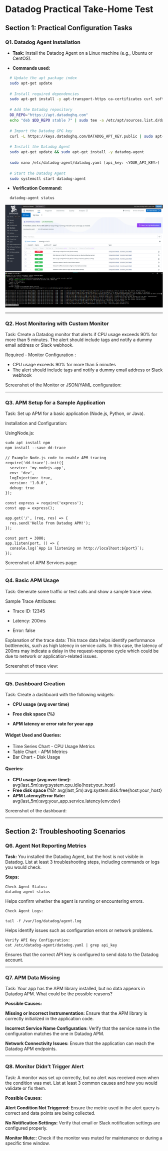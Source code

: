 # Datadog Practical Take-Home Test

## Section 1: Practical Configuration Tasks

### Q1. Datadog Agent Installation

- **Task:** Install the Datadog Agent on a Linux machine (e.g., Ubuntu or CentOS).

- **Commands used:**
```bash
  # Update the apt package index
  sudo apt-get update
  
  # Install required dependencies
  sudo apt-get install -y apt-transport-https ca-certificates curl software-properties-common
  
  # Add the Datadog repository
  DD_REPO="https://apt.datadoghq.com"
  echo "deb $DD_REPO stable 7" | sudo tee -a /etc/apt/sources.list.d/datadog.list
  
  # Import the Datadog GPG key
  curl -L https://keys.datadoghq.com/DATADOG_APT_KEY.public | sudo apt-key add -
  
  # Install the Datadog Agent
  sudo apt-get update && sudo apt-get install -y datadog-agent

  sudo nano /etc/datadog-agent/datadog.yaml [api_key: <YOUR_API_KEY>]

  # Start the Datadog Agent
  sudo systemctl start datadog-agent

```

- **Verification Command:**

```bash
  datadog-agent status
```

<img src="https://github.com/GitanshKapoor/TakeHomeTest/blob/main/Image1.png"/>
<img src="https://github.com/GitanshKapoor/TakeHomeTest/blob/main/Image2.png"/>

<hr>

### Q2. Host Monitoring with Custom Monitor

Task: Create a Datadog monitor that alerts if CPU usage exceeds 90% for more than 5 minutes. The alert should include tags and notify a dummy email address or Slack webhook.

Required - Monitor Configuration :
- CPU usage exceeds 90% for more than 5 minutes 
- The alert should include tags and notify a dummy email address or Slack webhook 

Screenshot of the Monitor or JSON/YAML configuration:

<hr>

### Q3. APM Setup for a Sample Application

Task: Set up APM for a basic application (Node.js, Python, or Java).

Installation and Configuration:

UsingNode.js:

```
sudo apt install npm
npm install --save dd-trace

// Example Node.js code to enable APM tracing
require('dd-trace').init({
  service: 'my-nodejs-app',
  env: 'dev',
  logInjection: true,
  version: '1.0.0',
  debug: true
});

const express = require('express');
const app = express();

app.get('/', (req, res) => {
  res.send('Hello from Datadog APM!');
});

const port = 3000;
app.listen(port, () => {
  console.log(`App is listening on http://localhost:${port}`);
});
```


Screenshot of APM Services page:

<hr>

### Q4. Basic APM Usage

Task: Generate some traffic or test calls and show a sample trace view.

Sample Trace Attributes:

- Trace ID: 12345

- Latency: 200ms

- Error: false

Explanation of the trace data:
This trace data helps identify performance bottlenecks, such as high latency in service calls. In this case, the latency of 200ms may indicate a delay in the request-response cycle which could be due to network or application-related issues.

Screenshot of trace view:

<hr>

### Q5. Dashboard Creation

Task: Create a dashboard with the following widgets:

- **CPU usage (avg over time)**

- **Free disk space (%)**

- **APM latency or error rate for your app**

#### Widget Used and Queries:
- Time Series Chart - CPU Usage Metrics
- Table Chart - APM Metrics
- Bar Chart - Disk Usage

#### Queries:
- **CPU usage (avg over time):** avg(last_5m):avg:system.cpu.idle{host:your_host}
- **Free disk space (%):** avg(last_5m):avg:system.disk.free{host:your_host}
- **APM Latency/Error Rate:** avg(last_5m):avg:your_app.service.latency{env:dev}

Screenshot of the dashboard:

<hr>

## Section 2: Troubleshooting Scenarios
### Q6. Agent Not Reporting Metrics

**Task:** You installed the Datadog Agent, but the host is not visible in Datadog. List at least 3 troubleshooting steps, including commands or logs you would check.

**Steps:**

```
Check Agent Status:
datadog-agent status
```

Helps confirm whether the agent is running or encountering errors.

```
Check Agent Logs:

tail -f /var/log/datadog/agent.log
```

Helps identify issues such as configuration errors or network problems.

```
Verify API Key Configuration:
cat /etc/datadog-agent/datadog.yaml | grep api_key
```

Ensures that the correct API key is configured to send data to the Datadog account.
<hr>

### Q7. APM Data Missing

Task: Your app has the APM library installed, but no data appears in Datadog APM. What could be the possible reasons?

**Possible Causes:**

**Missing or Incorrect Instrumentation:** Ensure that the APM library is correctly initialized in the application code.

**Incorrect Service Name Configuration:** Verify that the service name in the configuration matches the one in Datadog APM.

**Network Connectivity Issues:** Ensure that the application can reach the Datadog APM endpoints.

<hr>

### Q8. Monitor Didn’t Trigger Alert

Task: A monitor was set up correctly, but no alert was received even when the condition was met. List at least 3 common causes and how you would validate or fix them.

**Possible Causes:**

**Alert Condition Not Triggered:** Ensure the metric used in the alert query is correct and data points are being collected.

**No Notification Settings:** Verify that email or Slack notification settings are configured properly.

**Monitor Mute::** Check if the monitor was muted for maintenance or during a specific time window.
